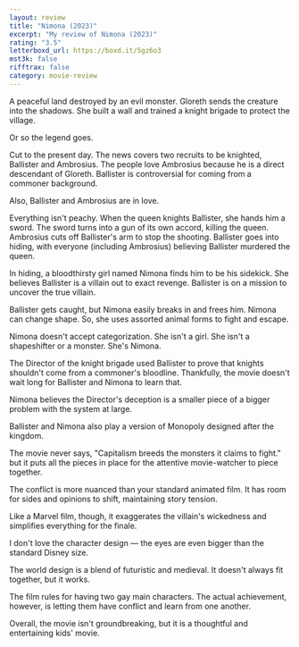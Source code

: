 ```yaml
---
layout: review
title: "Nimona (2023)"
excerpt: "My review of Nimona (2023)"
rating: "3.5"
letterboxd_url: https://boxd.it/5gz6o3
mst3k: false
rifftrax: false
category: movie-review
---
```


A peaceful land destroyed by an evil monster. Gloreth sends the creature into the shadows. She built a wall and trained a knight brigade to protect the village.

Or so the legend goes.

Cut to the present day. The news covers two recruits to be knighted, Ballister and Ambrosius. The people love Ambrosius because he is a direct descendant of Gloreth. Ballister is controversial for coming from a commoner background.

Also, Ballister and Ambrosius are in love.

Everything isn't peachy. When the queen knights Ballister, she hands him a sword. The sword turns into a gun of its own accord, killing the queen. Ambrosius cuts off Ballister's arm to stop the shooting. Ballister goes into hiding, with everyone (including Ambrosius) believing Ballister murdered the queen.

In hiding, a bloodthirsty girl named Nimona finds him to be his sidekick. She believes Ballister is a villain out to exact revenge. Ballister is on a mission to uncover the true villain.

Ballister gets caught, but Nimona easily breaks in and frees him. Nimona can change shape. So, she uses assorted animal forms to fight and escape.

Nimona doesn't accept categorization. She isn't a girl. She isn't a shapeshifter or a monster. She's Nimona.

The Director of the knight brigade used Ballister to prove that knights shouldn't come from a commoner's bloodline. Thankfully, the movie doesn't wait long for Ballister and Nimona to learn that.

Nimona believes the Director's deception is a smaller piece of a bigger problem with the system at large.

Ballister and Nimona also play a version of Monopoly designed after the kingdom.

The movie never says, "Capitalism breeds the monsters it claims to fight." but it puts all the pieces in place for the attentive movie-watcher to piece together.

The conflict is more nuanced than your standard animated film. It has room for sides and opinions to shift, maintaining story tension.

Like a Marvel film, though, it exaggerates the villain's wickedness and simplifies everything for the finale.

I don't love the character design — the eyes are even bigger than the standard Disney size.

The world design is a blend of futuristic and medieval. It doesn't always fit together, but it works.

The film rules for having two gay main characters. The actual achievement, however, is letting them have conflict and learn from one another.

Overall, the movie isn't groundbreaking, but it is a thoughtful and entertaining kids' movie.
